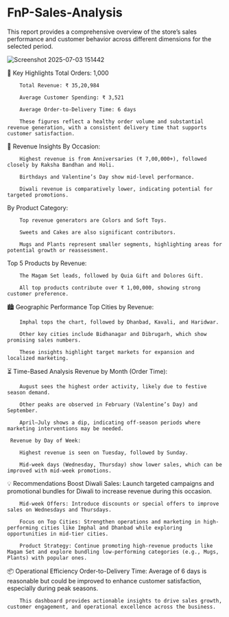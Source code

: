 # FnP-Sales-Analysis
This report provides a comprehensive overview of the store’s sales performance and customer behavior across different dimensions for the selected period.

![Screenshot 2025-07-03 151442](https://github.com/user-attachments/assets/6a072ee3-badf-47b3-a609-ffd71a291417)


📌 Key Highlights
        Total Orders: 1,000
        
        Total Revenue: ₹ 35,20,984
        
        Average Customer Spending: ₹ 3,521
        
        Average Order-to-Delivery Time: 6 days
        
        These figures reflect a healthy order volume and substantial revenue generation, with a consistent delivery time that supports customer satisfaction.

🎉 Revenue Insights
    By Occasion:
        
        Highest revenue is from Anniversaries (₹ 7,00,000+), followed closely by Raksha Bandhan and Holi.
        
        Birthdays and Valentine’s Day show mid-level performance.
        
        Diwali revenue is comparatively lower, indicating potential for targeted promotions.

  By Product Category:
      
        Top revenue generators are Colors and Soft Toys.
        
        Sweets and Cakes are also significant contributors.
        
        Mugs and Plants represent smaller segments, highlighting areas for potential growth or reassessment.

  Top 5 Products by Revenue:
        
        The Magam Set leads, followed by Quia Gift and Dolores Gift.
        
        All top products contribute over ₹ 1,00,000, showing strong customer preference.

🏙️ Geographic Performance
    Top Cities by Revenue:
        
        Imphal tops the chart, followed by Dhanbad, Kavali, and Haridwar.
        
        Other key cities include Bidhanagar and Dibrugarh, which show promising sales numbers.
        
        These insights highlight target markets for expansion and localized marketing.

⏳ Time-Based Analysis
    Revenue by Month (Order Time):
        
        August sees the highest order activity, likely due to festive season demand.
        
        Other peaks are observed in February (Valentine’s Day) and September.
        
        April–July shows a dip, indicating off-season periods where marketing interventions may be needed.

     Revenue by Day of Week:
        
        Highest revenue is seen on Tuesday, followed by Sunday.
        
        Mid-week days (Wednesday, Thursday) show lower sales, which can be improved with mid-week promotions.

💡 Recommendations
        Boost Diwali Sales: Launch targeted campaigns and promotional bundles for Diwali to increase revenue during this occasion.
        
        Mid-week Offers: Introduce discounts or special offers to improve sales on Wednesdays and Thursdays.
        
        Focus on Top Cities: Strengthen operations and marketing in high-performing cities like Imphal and Dhanbad while exploring opportunities in mid-tier cities.
        
        Product Strategy: Continue promoting high-revenue products like Magam Set and explore bundling low-performing categories (e.g., Mugs, Plants) with popular ones.

📦 Operational Efficiency
        Order-to-Delivery Time: Average of 6 days is reasonable but could be improved to enhance customer satisfaction, especially during peak seasons.
        
        This dashboard provides actionable insights to drive sales growth, customer engagement, and operational excellence across the business.
